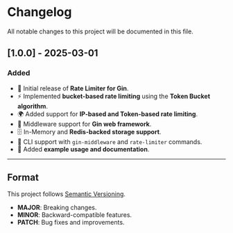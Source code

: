 # Changelog

All notable changes to this project will be documented in this file.

## [1.0.0] - 2025-03-01
### Added
- 🎉 Initial release of **Rate Limiter for Gin**.
- ⚡ Implemented **bucket-based rate limiting** using the **Token Bucket algorithm**.
- 🌍 Added support for **IP-based and Token-based rate limiting**.
- 🔄 Middleware support for **Gin web framework**.
- 🗄️ In-Memory and **Redis-backed storage support**.
- 🔧 CLI support with `gin-middleware` and `rate-limiter` commands.
- 📄 Added **example usage and documentation**.

---

## Format
This project follows [Semantic Versioning](https://semver.org/).

- **MAJOR**: Breaking changes.
- **MINOR**: Backward-compatible features.
- **PATCH**: Bug fixes and improvements.
